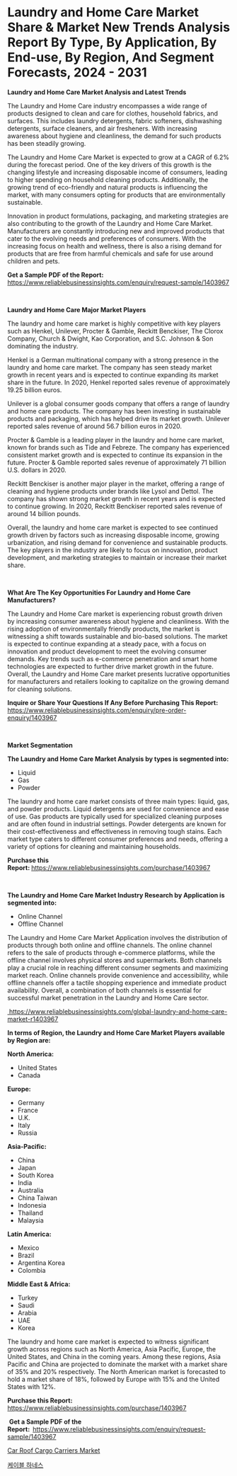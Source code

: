 <p><h1>Laundry and Home Care Market Share & Market New Trends Analysis Report By Type, By Application, By End-use, By Region, And Segment Forecasts, 2024 - 2031</h1></p><p><strong>Laundry and Home Care Market Analysis and Latest Trends</strong></p>
<p><p>The Laundry and Home Care industry encompasses a wide range of products designed to clean and care for clothes, household fabrics, and surfaces. This includes laundry detergents, fabric softeners, dishwashing detergents, surface cleaners, and air fresheners. With increasing awareness about hygiene and cleanliness, the demand for such products has been steadily growing.</p><p>The Laundry and Home Care Market is expected to grow at a CAGR of 6.2% during the forecast period. One of the key drivers of this growth is the changing lifestyle and increasing disposable income of consumers, leading to higher spending on household cleaning products. Additionally, the growing trend of eco-friendly and natural products is influencing the market, with many consumers opting for products that are environmentally sustainable.</p><p>Innovation in product formulations, packaging, and marketing strategies are also contributing to the growth of the Laundry and Home Care Market. Manufacturers are constantly introducing new and improved products that cater to the evolving needs and preferences of consumers. With the increasing focus on health and wellness, there is also a rising demand for products that are free from harmful chemicals and safe for use around children and pets.</p></p>
<p><strong>Get a Sample PDF of the Report:&nbsp;</strong> <a href="https://www.reliablebusinessinsights.com/enquiry/request-sample/1403967">https://www.reliablebusinessinsights.com/enquiry/request-sample/1403967</a></p>
<p>&nbsp;</p>
<p><strong>Laundry and Home Care Major Market Players</strong></p>
<p><p>The laundry and home care market is highly competitive with key players such as Henkel, Unilever, Procter & Gamble, Reckitt Benckiser, The Clorox Company, Church & Dwight, Kao Corporation, and S.C. Johnson & Son dominating the industry. </p><p>Henkel is a German multinational company with a strong presence in the laundry and home care market. The company has seen steady market growth in recent years and is expected to continue expanding its market share in the future. In 2020, Henkel reported sales revenue of approximately 19.25 billion euros.</p><p>Unilever is a global consumer goods company that offers a range of laundry and home care products. The company has been investing in sustainable products and packaging, which has helped drive its market growth. Unilever reported sales revenue of around 56.7 billion euros in 2020.</p><p>Procter & Gamble is a leading player in the laundry and home care market, known for brands such as Tide and Febreze. The company has experienced consistent market growth and is expected to continue its expansion in the future. Procter & Gamble reported sales revenue of approximately 71 billion U.S. dollars in 2020.</p><p>Reckitt Benckiser is another major player in the market, offering a range of cleaning and hygiene products under brands like Lysol and Dettol. The company has shown strong market growth in recent years and is expected to continue growing. In 2020, Reckitt Benckiser reported sales revenue of around 14 billion pounds.</p><p>Overall, the laundry and home care market is expected to see continued growth driven by factors such as increasing disposable income, growing urbanization, and rising demand for convenience and sustainable products. The key players in the industry are likely to focus on innovation, product development, and marketing strategies to maintain or increase their market share.</p></p>
<p>&nbsp;</p>
<p><strong>What Are The Key Opportunities For Laundry and Home Care Manufacturers?</strong></p>
<p><p>The Laundry and Home Care market is experiencing robust growth driven by increasing consumer awareness about hygiene and cleanliness. With the rising adoption of environmentally friendly products, the market is witnessing a shift towards sustainable and bio-based solutions. The market is expected to continue expanding at a steady pace, with a focus on innovation and product development to meet the evolving consumer demands. Key trends such as e-commerce penetration and smart home technologies are expected to further drive market growth in the future. Overall, the Laundry and Home Care market presents lucrative opportunities for manufacturers and retailers looking to capitalize on the growing demand for cleaning solutions.</p></p>
<p><strong>Inquire or Share Your Questions If Any Before Purchasing This Report:</strong> <a href="https://www.reliablebusinessinsights.com/enquiry/pre-order-enquiry/1403967">https://www.reliablebusinessinsights.com/enquiry/pre-order-enquiry/1403967</a></p>
<p>&nbsp;</p>
<p><strong>Market Segmentation</strong></p>
<p><strong>The Laundry and Home Care Market Analysis by types is segmented into:</strong></p>
<p><ul><li>Liquid</li><li>Gas</li><li>Powder</li></ul></p>
<p><p>The laundry and home care market consists of three main types: liquid, gas, and powder products. Liquid detergents are used for convenience and ease of use. Gas products are typically used for specialized cleaning purposes and are often found in industrial settings. Powder detergents are known for their cost-effectiveness and effectiveness in removing tough stains. Each market type caters to different consumer preferences and needs, offering a variety of options for cleaning and maintaining households.</p></p>
<p><strong>Purchase this Report:&nbsp;</strong><a href="https://www.reliablebusinessinsights.com/purchase/1403967">https://www.reliablebusinessinsights.com/purchase/1403967</a></p>
<p>&nbsp;</p>
<p><strong>The Laundry and Home Care Market Industry Research by Application is segmented into:</strong></p>
<p><ul><li>Online Channel</li><li>Offline Channel</li></ul></p>
<p><p>The Laundry and Home Care Market Application involves the distribution of products through both online and offline channels. The online channel refers to the sale of products through e-commerce platforms, while the offline channel involves physical stores and supermarkets. Both channels play a crucial role in reaching different consumer segments and maximizing market reach. Online channels provide convenience and accessibility, while offline channels offer a tactile shopping experience and immediate product availability. Overall, a combination of both channels is essential for successful market penetration in the Laundry and Home Care sector.</p></p>
<p><a href="https://www.reliablebusinessinsights.com/global-laundry-and-home-care-market-r1403967">&nbsp;https://www.reliablebusinessinsights.com/global-laundry-and-home-care-market-r1403967</a></p>
<p><strong>In terms of Region, the Laundry and Home Care Market Players available by Region are:</strong></p>
<p>
    <p> <strong> North America: </strong>
        <ul>
            <li>United States</li>
            <li>Canada</li>
        </ul>
        </p> 
    <p> <strong> Europe: </strong>
        <ul>
            <li>Germany</li>
            <li>France</li>
            <li>U.K.</li>
            <li>Italy</li>
            <li>Russia</li>
        </ul>
        </p> 
    <p> <strong> Asia-Pacific: </strong>
        <ul>
            <li>China</li>
            <li>Japan</li>
            <li>South Korea</li>
            <li>India</li>
            <li>Australia</li>
            <li>China Taiwan</li>
            <li>Indonesia</li>
            <li>Thailand</li>
            <li>Malaysia</li>
        </ul>
        </p> 
    <p> <strong> Latin America: </strong>
        <ul>
            <li>Mexico</li>
            <li>Brazil</li>
            <li>Argentina Korea</li>
            <li>Colombia</li>
        </ul>
        </p> 
    <p> <strong> Middle East & Africa: </strong>
        <ul>
            <li>Turkey</li>
            <li>Saudi</li>
            <li>Arabia</li>
            <li>UAE</li>
            <li>Korea</li>
        </ul>
    </p>
    </p>
<p><p>The laundry and home care market is expected to witness significant growth across regions such as North America, Asia Pacific, Europe, the United States, and China in the coming years. Among these regions, Asia Pacific and China are projected to dominate the market with a market share of 35% and 20% respectively. The North American market is forecasted to hold a market share of 18%, followed by Europe with 15% and the United States with 12%.</p></p>
<p><strong>Purchase this Report: </strong><a href="https://www.reliablebusinessinsights.com/purchase/1403967">https://www.reliablebusinessinsights.com/purchase/1403967</a></p>
<p>&nbsp;<strong>Get a Sample PDF of the Report:&nbsp;&nbsp;</strong><a href="https://www.reliablebusinessinsights.com/enquiry/request-sample/1403967">https://www.reliablebusinessinsights.com/enquiry/request-sample/1403967</a></p>
<p><strong></strong></p>
<p><p><a href="https://view.publitas.com/reportprime-1/car-roof-cargo-carriers-market-market-segmentation-geographical-regions-and-market-forcast-till-2031/">Car Roof Cargo Carriers Market</a></p><p><a href="https://github.com/vss5505pa7z1p/Market-Research-Report-List-3/blob/main/19493051099.md">케이블 하네스</a></p></p>